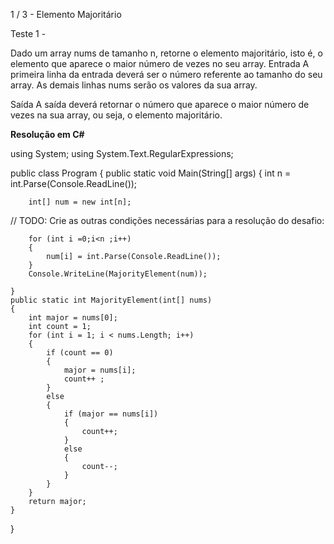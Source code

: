 1 / 3 - Elemento Majoritário

Teste 1 - 

Dado um array nums de tamanho n, retorne o elemento majoritário, isto é, o elemento que aparece o maior número de vezes no seu array.
Entrada
A primeira linha da entrada deverá ser o número referente ao tamanho do seu array. As demais linhas nums serão os valores da sua array.

Saída
A saída deverá retornar o número que aparece o maior número de vezes na sua array, ou seja, o elemento majoritário.


**Resolução em C#**

using System;
using System.Text.RegularExpressions;


public class Program
{
    public static void Main(String[] args)
    {
        int n = int.Parse(Console.ReadLine());
        
        int[] num = new int[n];
        
    
// TODO: Crie as outras condições necessárias para a resolução do desafio:


        for (int i =0;i<n ;i++)
        {
            num[i] = int.Parse(Console.ReadLine());
        }
        Console.WriteLine(MajorityElement(num));
        
    }
    public static int MajorityElement(int[] nums)
    {
        int major = nums[0];
        int count = 1;
        for (int i = 1; i < nums.Length; i++)
        {
            if (count == 0) 
            {
                major = nums[i];
                count++ ;
            }
            else
            {
                if (major == nums[i])
                {
                    count++;
                }
                else
                {
                    count--;
                }
            }
        }
        return major;
    }
}
